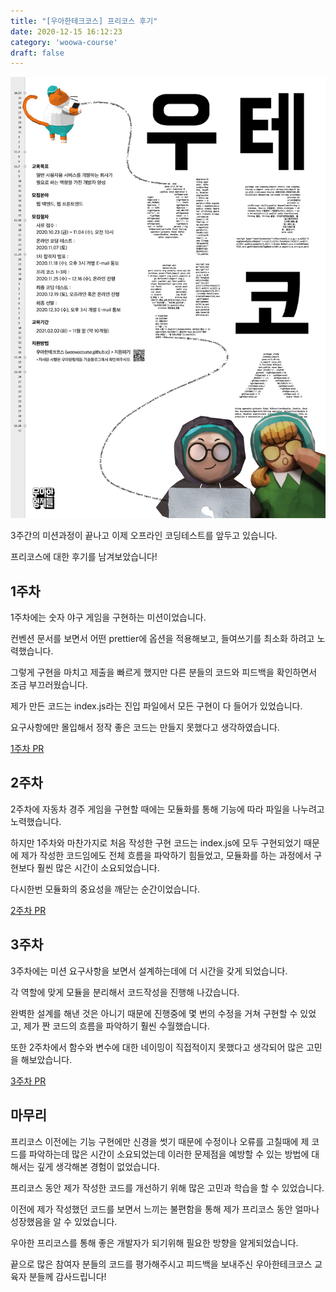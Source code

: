 ```yaml
---
title: "[우아한테크코스] 프리코스 후기"
date: 2020-12-15 16:12:23
category: 'woowa-course'
draft: false
---
```




![우아한테크코스](./우아한테크코스.png)

3주간의 미션과정이 끝나고 이제 오프라인 코딩테스트를 앞두고 있습니다. 

프리코스에 대한 후기를 남겨보았습니다!

## 1주차
1주차에는 숫자 야구 게임을 구현하는 미션이었습니다.

컨벤션 문서를 보면서 어떤 prettier에 옵션을 적용해보고, 들여쓰기를 최소화 하려고 노력했습니다.

그렇게 구현을 마치고 제출을 빠르게 했지만 다른 분들의 코드와 피드백을 확인하면서 조금 부끄러웠습니다.

제가 만든 코드는 index.js라는 진입 파일에서 모든 구현이 다 들어가 있었습니다.

요구사항에만 몰입해서 정작 좋은 코드는 만들지 못했다고 생각하였습니다.

[1주차 PR](https://github.com/woowacourse/javascript-baseball-precourse/pull/4)

## 2주차
2주차에 자동차 경주 게임을 구현할 때에는 모듈화를 통해 기능에 따라 파일을 나누려고 노력했습니다.

하지만 1주차와 마찬가지로 처음 작성한 구현 코드는 index.js에 모두 구현되었기 때문에 제가 작성한 코드임에도 전체 흐름을 파악하기 힘들었고, 모듈화를 하는 과정에서 구현보다 훨씬 많은 시간이 소요되었습니다.

다시한번 모듈화의 중요성을 깨닫는 순간이었습니다.

[2주차 PR](https://github.com/woowacourse/javascript-racingcar-precourse/pull/27)

## 3주차
3주차에는 미션 요구사항을 보면서 설계하는데에 더 시간을 갖게 되었습니다.

각 역할에 맞게 모듈을 분리해서 코드작성을 진행해 나갔습니다.

완벽한 설계를 해낸 것은 아니기 때문에 진행중에 몇 번의 수정을 거쳐 구현할 수 있었고, 제가 짠 코드의 흐름을 파악하기 훨씬 수월했습니다.

또한 2주차에서 함수와 변수에 대한 네이밍이 직접적이지 못했다고 생각되어 많은 고민을 해보았습니다.

[3주차 PR](https://github.com/woowacourse/javascript-subway-map-precourse/pull/17)

## 마무리
프리코스 이전에는 기능 구현에만 신경을 썻기 때문에 수정이나 오류를 고칠때에 제 코드를 파악하는데 많은 시간이 소요되었는데 이러한 문제점을 예방할 수 있는 방법에 대해서는 깊게 생각해본 경험이 없었습니다.

프리코스 동안 제가 작성한 코드를 개선하기 위해 많은 고민과 학습을 할 수 있었습니다. 

이전에 제가 작성했던 코드를 보면서 느끼는 불편함을 통해 제가 프리코스 동안 얼마나 성장했음을 알 수 있었습니다.

우아한 프리코스를 통해 좋은 개발자가 되기위해 필요한 방향을 알게되었습니다.

끝으로 많은 참여자 분들의 코드를 평가해주시고 피드백을 보내주신 우아한테크코스 교육자 분들께 감사드립니다!